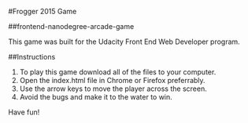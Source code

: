 #Frogger 2015 Game

##frontend-nanodegree-arcade-game

This game was built for the Udacity Front End Web Developer program.

##Instructions

1. To play this game download all of the files to your computer.
2. Open the index.html file in Chrome or Firefox preferrably.
3. Use the arrow keys to move the player across the screen.
4. Avoid the bugs and make it to the water to win.

Have fun!




